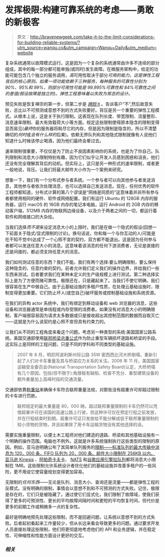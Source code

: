 # 发挥极限:构建可靠系统的考虑——勇敢的新极客

> 原文：<http://bravenewgeek.com/take-it-to-the-limit-considerations-for-building-reliable-systems/?utm_source=wanqu.co&utm_campaign=Wanqu+Daily&utm_medium=website>

复杂系统通常以故障模式运行。这是因为一个复杂的系统通常由许多不连续的部分组成，其中的每一部分都可能单独(或同时)发生故障。在微服务架构中，给定的功能可能包含几个独立的服务调用，*高*可用性取决于部分*可用的能力。这是弹性工程背后的核心原则。如果一项功能依赖于三种服务，每种服务的可靠性分别为 90%、95%和 99%，则部分可用性可能是 99.995%可靠性和 84%可靠性之间的差值(假设故障是独立的)。弹性工程意味着以失败为常态的设计。*

预见失败是恢复禅宗的第一步，但第二步是 [*拥抱* it](https://bravenewgeek.com/designed-to-fail/) 。告诉客户“不”,然后故意失败，总比以不可预测或意想不到的方式失败要好。背压是另一个重要的弹性工程模式。从根本上说，这是关于执行限制。这表现在队列长度、带宽限制、流量整形、消息速率限制、最大有效载荷大小等方面。规定这些限制使得原本隐含的限制变得显而易见(*最终*你的服务器将耗尽它的内存，但是因为限制是隐含的，所以不清楚确切的*何时*或*会有什么样的*后果)。依赖无界队列和其他隐式限制就像有人说他们知道什么时候该停止喝酒，因为他们最终会晕过去。

速率限制很重要，不仅仅是为了防止不良因素影响你的系统，也是为了你自己。队列限制和消息大小限制特别有趣，因为它们似乎让开发人员感到困惑和沮丧，他们还没有完全理解其背后的动机。但实际上，这只是另一种形式的速率限制，或者更一般地说，背压。让我们将最大邮件大小作为一个案例来研究。

想象一下，我们有一个分布式参与者系统。一个参与者可以向其他参与者发送消息，其他参与者依次处理消息，也可以选择自己发送消息。现在，任何优秀的软件工程师都知道，分布式计算的第八个谬误是“网络是同质的”这意味着并非所有参与者都使用相同的硬件、软件或网络配置。我们有运行 Ubuntu 的 128GB 内存的服务器，运行 macOS 的 16GB 内存的笔记本电脑，运行 Android 的 2GB 内存的移动客户端，512MB 内存的物联网边缘设备，以及介于两者之间的一切，都运行着软件和网络接口的大杂烩。

当我们选择*而不是*来设定消息大小的上限时，我们是在做一个隐式的假设(回想一下前面关于隐式/显式限制的讨论)。换句话说，你和每一个与你互动的人(可能是在不知不觉中)达成了一个心照不宣的契约，双方都不能退出。这是因为任何参与者都可以发送任意大小的消息。这意味着该消息的任何下游消费者，无论是直接的还是间接的，都必须支持任意大的消息。

我们如何测试任意的东西？我们不能。我们有两个选择:要么明确限制，要么保持这种隐含的、任意约束的契约。前者允许我们定义我们的操作边界，并给我们一些东西来测试。后者要求我们在某种未定义的生产级规模上进行测试。第二种选择实际上是为了方便而赌可靠性。极限还在，只是藏起来了。当我们不使它明确，我们很容易在生产中做自己。由于云基础设施的多租户性质，在处理云基础设施时，限制变得更加重要。它们防止坏人(或您自己)破坏服务或控制基础设施和系统资源。

在我们的异构 actor 系统中，我们有绑定到移动设备和 web 浏览器的消息，这些设备和浏览器通常是单线程或内存受限的消费者。如果没有对消息大小的明确限制，客户端很容易因为请求太多数据或只是接收超出其控制范围的数据而自取灭亡——这就是为什么该契约是心照不宣但具有约束力的。

让我们从不同的工程角度来看这个问题。考虑另一种类型的系统:美国国家公路系统。美国交通部使用[联邦桥梁总重公式](https://en.wikipedia.org/wiki/Federal_Bridge_Gross_Weight_Formula)作为防止重型车辆损坏道路和桥梁的手段。这实际上是同样的工程问题，只是不同的学科和不同类型的基础设施。

> 2007 年 8 月，明尼阿波利斯州际公路 35W 密西西比河大桥倒塌，重新引起了人们对卡车重量及其与桥梁应力关系的关注。2008 年 11 月，美国国家运输安全委员会(National Transportation Safety Board)认定，大桥坍塌有几个原因，包括(但不限于):角撑板有缺陷、检查不充分、重型建筑设备的额外重量加上高峰时段的交通流量。

交通部依靠[称重站](https://en.wikipedia.org/wiki/Weigh_station)来确保卡车符合联邦重量法规，对那些没有超重许可却超过限制的卡车进行罚款。

> 联邦规定的最大重量是 80，000 磅。超过联邦重量限制的卡车仍然可以凭借超重许可在该国的高速公路上行驶，但这种许可仅在预定行程之前发放，并在行程结束时到期。超重许可证只发放给不能分解成低于联邦重量限制的较小货物的货物，并且如果除了用卡车运输货物没有其他选择的话。

需要实施重量限制，以便土木工程师对他们建造的道路、桥梁和其他基础设施有一个明确的操作范围。电脑也不例外。这就是许多系统强制执行这些类型的限制的原因。例如，亚马逊明确公布了其简单队列服务的[限制——标准队列的最大传输中消息为 120，000 条，FIFO 队列为 20，000 条。邮件大小限制在 256KB 以内。](http://docs.aws.amazon.com/AWSSimpleQueueService/latest/SQSDeveloperGuide/sqs-limits.html)[亚马逊 Kinesis](http://docs.aws.amazon.com/streams/latest/dev/service-sizes-and-limits.html) 、[阿帕奇卡夫卡](https://kafka.apache.org/documentation/)、 [NATS](https://nats.io/documentation/faq/#msgsize) 和[谷歌应用引擎拉队列](https://cloud.google.com/appengine/docs/quotas#Task_Queue)都将消息大小限制在 1MB。这些限制允许系统设计者优化他们的基础设施并改善多租户的一些风险，更不用说它使容量规划变得更加容易。

无限制的*任何东西*——无论是队列、消息大小、查询还是流量——都是弹性工程的反模式。没有明确的限制，事情会以意想不到和不可预测的方式失败。记住，极限是存在的，它们只是被隐藏了。通过使它们显式化，我们限制了故障域，使我们获得了更多的可预测性、更长的平均故障间隔时间和更短的平均恢复时间，但代价是更多的前期工作或稍微多一点的复杂性。

最好是明确地预先处理这些限制，而不是回避问题，让系统以意想不到的方式失败。后者起初看起来工作量较少，但从长远来看会导致更多的问题。通过要求开发人员直接处理这些限制，他们将更彻底地考虑他们的 API 和业务逻辑，并在稳定性、可伸缩性和性能方面设计更好的交互。

### *相关*